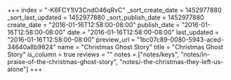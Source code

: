 +++
index = "-K6FCY1lV3CndO46qRvC"
_sort_create_date = 1452977880
_sort_last_updated = 1452977880
_sort_publish_date = 1452977880
create_date = "2016-01-16T12:58:00-08:00"
publish_date = "2016-01-16T12:58:00-08:00"
date = "2016-01-16T12:58:00-08:00"
last_updated = "2016-01-16T12:58:00-08:00"
preview_url = "1bc07c89-0080-5943-aced-34640a8b9824"
name = "Christmas Ghost Story"
title = "Christmas Ghost Story"
is_column = true
reviews = ""
notes = ["notes/keys", "notes/in-praise-of-the-christmas-ghost-story", "notes/-the-christmas-they-left-us-alone"]
+++

